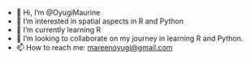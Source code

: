 - 👋 Hi, I’m @OyugiMaurine
- 👀 I’m interested in spatial aspects in R and Python 
- 🌱 I’m currently learning R
- 💞️ I’m looking to collaborate on my journey in learning R and Python.
- 📫 How to reach me: mareenoyugi@gmail.com 

<!---
OyugiMaurine/OyugiMaurine is a ✨ special ✨ repository because its `README.md` (this file) appears on your GitHub profile.
You can click the Preview link to take a look at your changes.
--->
